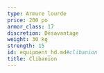 ```yaml
---
type: Armure lourde
price: 200 po
armor_class: 17
discretion: Désavantage
weight: 30 kg
strength: 15
id: equipment_hd.md#clibanion
title: Clibanion
---
```


